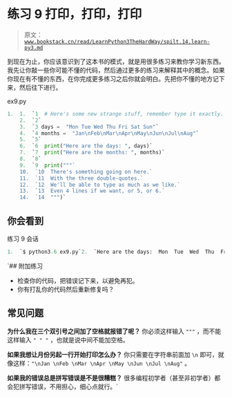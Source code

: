 # 练习 9 打印，打印，打印

> 原文：[`www.bookstack.cn/read/LearnPython3TheHardWay/spilt.14.learn-py3.md`](https://www.bookstack.cn/read/LearnPython3TheHardWay/spilt.14.learn-py3.md)

到现在为止，你应该意识到了这本书的模式，就是用很多练习来教你学习新东西。我先让你敲一些你可能不懂的代码，然后通过更多的练习来解释其中的概念。如果你现在有不懂的东西，在你完成更多练习之后你就会明白。先把你不懂的地方记下来，然后往下进行。

ex9.py

```py
1.  1.  `1  # Here's some new strange stuff, remember type it exactly.`
    2.  `2`
    3.  `3 days =  "Mon Tue Wed Thu Fri Sat Sun"`
    4.  `4 months =  "Jan\nFeb\nMar\nApr\nMay\nJun\nJul\nAug"`
    5.  `5`
    6.  `6  print("Here are the days: ", days)`
    7.  `7  print("Here are the months: ", months)`
    8.  `8`
    9.  `9  print("""`
    10.  `10  There's something going on here.`
    11.  `11  With the three double-quotes.`
    12.  `12  We'll be able to type as much as we like.`
    13.  `13  Even 4 lines if we want, or 5, or 6.`
    14.  `14  """)`
```

## 你会看到

练习 9 会话

```py
1.  `$ python3.6 ex9.py`2.  `Here are the days:  Mon  Tue  Wed  Thu  Fri  Sat  Sun`3.  `Here are the months:  Jan`4.  `Feb`5.  `Mar`6.  `Apr`7.  `May`8.  `Jun`9.  `Jul`10.  `Aug`12.  ``There's something going on here.``13.  ``With the three double-quotes.``14.  ``We'll be able to type as much as we like.``15.  ``Even  4 lines if we want,  or  5,  or  6.``
```

 `## 附加练习

*   检查你的代码，把错误记下来，以避免再犯。
*   你有打乱你的代码然后重新修复吗？

## 常见问题

**为什么我在三个双引号之间加了空格就报错了呢？** 你必须这样输入 `"""` ，而不能这样输入 `" " "` ，也就是说中间不能加空格。

**如果我想让月份另起一行开始打印怎么办？** 你只需要在字符串前面加 `\n` 即可，就像这样：`"\nJan \nFeb \nMar \nApr \nMay \nJun \nJul \nAug"` 。

**如果我的错误总是拼写错误是不是很糟糕？** 很多编程初学者（甚至非初学者）都会犯拼写错误，不用担心，细心点就行。`